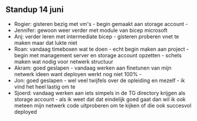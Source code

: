 ## Standup 14 juni

- Rogier: gisteren bezig met vm's - begin gemaakt aan storage account - 
- Jennifer: gewoon weer verder met module van bicep microsoft 
- Anj: verder leren met intermediate bicep - gisteren proberen vnet te maken maar dat lukte niet 
- Roan: vandaag timeboxen wat te doen - echt begin maken aan project - begin met management server en storage account opzetten - schets maken wat nodig voor netwerk structuur
- Akram: goed geslapen - vandaag werken aan finetunen van mijn netwerk ideen want deployen werkt nog niet 100% -  
- Jon: goed geslapen - wel veel twijfels over de opleiding en mezelf - ik vind het heel lastig om te 
- Sjoerd: vandaag werken aan iets simpels in de TG directory krijgen als storage account - als ik weet dat dat eindelijk goed gaat dan wil ik ook meteen mijn netwerk code uitproberen om te kijken of die ook succesvol deployed

